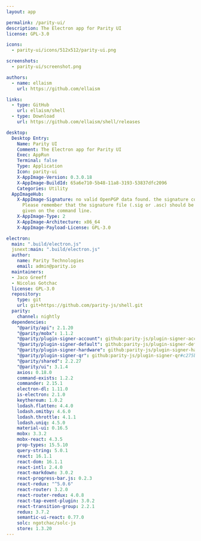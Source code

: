 ```yaml
---
layout: app

permalink: /parity-ui/
description: The Electron app for Parity UI
license: GPL-3.0

icons:
  - parity-ui/icons/512x512/parity-ui.png

screenshots:
  - parity-ui/screenshot.png

authors:
  - name: ellaism
    url: https://github.com/ellaism

links:
  - type: GitHub
    url: ellaism/shell
  - type: Download
    url: https://github.com/ellaism/shell/releases

desktop:
  Desktop Entry:
    Name: Parity UI
    Comment: The Electron app for Parity UI
    Exec: AppRun
    Terminal: false
    Type: Application
    Icon: parity-ui
    X-AppImage-Version: 0.3.0.18
    X-AppImage-BuildId: 65a6e710-5b48-11a8-3193-53837dfc2096
    Categories: Utility
  AppImageHub:
    X-AppImage-Signature: no valid OpenPGP data found. the signature could not be verified.
      Please remember that the signature file (.sig or .asc) should be the first file
      given on the command line.
    X-AppImage-Type: 2
    X-AppImage-Architecture: x86_64
    X-AppImage-Payload-License: GPL-3.0

electron:
  main: ".build/electron.js"
  jsnext:main: ".build/electron.js"
  author:
    name: Parity Technologies
    email: admin@parity.io
  maintainers:
  - Jaco Greeff
  - Nicolas Gotchac
  license: GPL-3.0
  repository:
    type: git
    url: git+https://github.com/parity-js/shell.git
  parity:
    channel: nightly
  dependencies:
    "@parity/api": 2.1.20
    "@parity/mobx": 1.1.2
    "@parity/plugin-signer-account": github:parity-js/plugin-signer-account#bd4df5810ca57fd6f512ab33a6bfacc95d1b6b23
    "@parity/plugin-signer-default": github:parity-js/plugin-signer-default#dcf8cf23bb050070b6a691413b974b5c2d7d1ce6
    "@parity/plugin-signer-hardware": github:parity-js/plugin-signer-hardware#e8b8a4e67adc37870e370d22805632d08012b9ee
    "@parity/plugin-signer-qr": github:parity-js/plugin-signer-qr#c275ba13524e9f6759079fabd10faf49cc00cfc0
    "@parity/shared": 2.2.27
    "@parity/ui": 3.1.4
    axios: 0.18.0
    command-exists: 1.2.2
    commander: 2.15.1
    electron-dl: 1.11.0
    is-electron: 2.1.0
    keythereum: 1.0.2
    lodash.flatten: 4.4.0
    lodash.omitby: 4.6.0
    lodash.throttle: 4.1.1
    lodash.uniq: 4.5.0
    material-ui: 0.16.5
    mobx: 3.3.2
    mobx-react: 4.3.5
    prop-types: 15.5.10
    query-string: 5.0.1
    react: 16.1.1
    react-dom: 16.1.1
    react-intl: 2.4.0
    react-markdown: 3.0.2
    react-progress-bar.js: 0.2.3
    react-redux: "^5.0.6"
    react-router: 3.2.0
    react-router-redux: 4.0.8
    react-tap-event-plugin: 3.0.2
    react-transition-group: 2.2.1
    redux: 3.7.2
    semantic-ui-react: 0.77.0
    solc: ngotchac/solc-js
    store: 1.3.20
---
```

